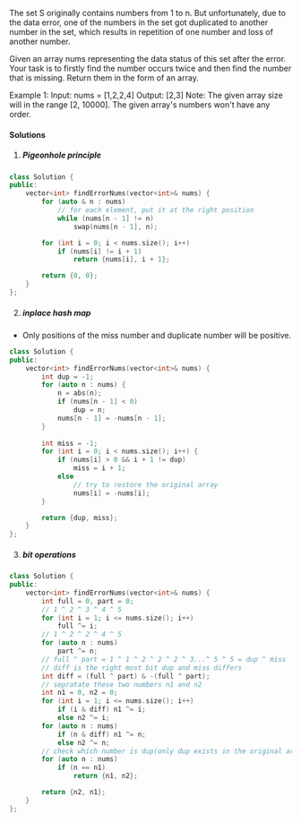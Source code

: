 The set S originally contains numbers from 1 to n. But unfortunately, due to the data error, one of the numbers in the set got duplicated to another number in the set, which results in repetition of one number and loss of another number.

Given an array nums representing the data status of this set after the error. Your task is to firstly find the number occurs twice and then find the number that is missing. Return them in the form of an array.

Example 1:
Input: nums = [1,2,2,4]
Output: [2,3]
Note:
The given array size will in the range [2, 10000].
The given array's numbers won't have any order.

#### Solutions

1. ##### Pigeonhole principle

```cpp
class Solution {
public:
    vector<int> findErrorNums(vector<int>& nums) {
        for (auto & n : nums)
            // for each element, put it at the right position
            while (nums[n - 1] != n)
                swap(nums[n - 1], n);

        for (int i = 0; i < nums.size(); i++)
            if (nums[i] != i + 1)
                return {nums[i], i + 1};

        return {0, 0};
    }
};
```


2. ##### inplace hash map

- Only positions of the miss number and duplicate number will be positive.

```cpp
class Solution {
public:
    vector<int> findErrorNums(vector<int>& nums) {
        int dup = -1;
        for (auto n : nums) {
            n = abs(n);
            if (nums[n - 1] < 0)
                dup = n;
            nums[n - 1] = -nums[n - 1];
        }
        
        int miss = -1;
        for (int i = 0; i < nums.size(); i++) {
            if (nums[i] > 0 && i + 1 != dup)
                miss = i + 1;
            else
                // try to restore the original array
                nums[i] = -nums[i];
        }

        return {dup, miss};
    }
};
```

3. ##### bit operations

```cpp
class Solution {
public:
    vector<int> findErrorNums(vector<int>& nums) {
        int full = 0, part = 0;
        // 1 ^ 2 ^ 3 ^ 4 ^ 5
        for (int i = 1; i <= nums.size(); i++)
            full ^= i;
        // 1 ^ 2 ^ 2 ^ 4 ^ 5
        for (auto n : nums)
            part ^= n;
        // full ^ part = 1 ^ 1 ^ 2 ^ 2 ^ 2 ^ 3...^ 5 ^ 5 = dup ^ miss
        // diff is the right most bit dup and miss differs
        int diff = (full ^ part) & -(full ^ part);
        // sepratate these two numbers n1 and n2
        int n1 = 0, n2 = 0;
        for (int i = 1; i <= nums.size(); i++)
            if (i & diff) n1 ^= i;
            else n2 ^= i;
        for (auto n : nums)
            if (n & diff) n1 ^= n;
            else n2 ^= n;
        // check which number is dup(only dup exists in the original array)
        for (auto n : nums)
            if (n == n1)
                return {n1, n2};

        return {n2, n1};
    }
};
```